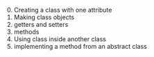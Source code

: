 0. Creating a class with one attribute
1. Making class objects
2. getters and setters
3. methods
4. Using class inside another class
5. implementing a method from an abstract class

